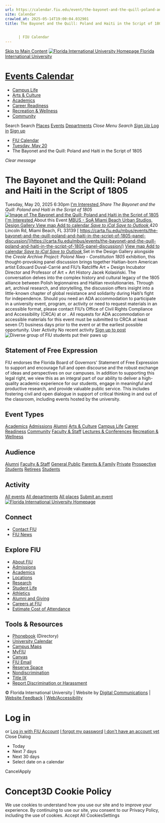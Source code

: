```yaml
---
url: https://calendar.fiu.edu/event/the-bayonet-and-the-quill-poland-and-haiti-in-the-script-of-1805
site: Calendar
crawled_at: 2025-05-14T19:00:04.032901
title: The Bayonet and the Quill: Poland and Haiti in the Script of 1805
    
    
      | FIU Calendar
---
```


[Skip to Main Content](https://calendar.fiu.edu/event/the-bayonet-and-the-quill-poland-and-haiti-in-the-script-of-1805#main-content)
[![Florida International University Homepage](https://digicdn.fiu.edu/core/_assets/images/logo-top.png) Florida International University](https://www.fiu.edu)
# [Events Calendar ](https://calendar.fiu.edu/)
  * [Campus Life](https://calendar.fiu.edu/calendar?event_types%5B%5D=127595)
  * [Arts & Culture](https://calendar.fiu.edu/calendar?event_types%5B%5D=127590)
  * [Academics](https://calendar.fiu.edu/calendar?event_types%5B%5D=127582)
  * [Career Readiness](https://calendar.fiu.edu/calendar?event_types%5B%5D=127584)
  * [Recreation & Wellness](https://calendar.fiu.edu/calendar?event_types%5B%5D=127603)
  * [Community](https://calendar.fiu.edu/calendar?event_types%5B%5D=127601)


Search Search
[Places](https://calendar.fiu.edu/search/places) [Events](https://calendar.fiu.edu/calendar) [Departments](https://calendar.fiu.edu/search/departments)
_Close Menu_
_Search_ [ _Sign Up_ ](https://calendar.fiu.edu/signup)
[Log in](https://calendar.fiu.edu/auth/shib_login?previous_url=https%3A%2F%2Fcalendar.fiu.edu%2Fevent%2Fthe-bayonet-and-the-quill-poland-and-haiti-in-the-script-of-1805) [Sign up](https://calendar.fiu.edu/signup)
  * [FIU Calendar](https://calendar.fiu.edu/)
  * [Tuesday, May 20](https://calendar.fiu.edu/calendar/day/2025/5/20)
  * The Bayonet and the Quill: Poland and Haiti in the Script of 1805


_Clear message_
# The Bayonet and the Quill: Poland and Haiti in the Script of 1805
Tuesday, May 20, 2025 6:30pm 
[ I'm Interested ](https://calendar.fiu.edu/event/49613903090044/confirm?return=https%3A%2F%2Fcalendar.fiu.edu%2Fevent%2Fthe-bayonet-and-the-quill-poland-and-haiti-in-the-script-of-1805)
_Share The Bayonet and the Quill: Poland and Haiti in the Script of 1805_
[ ![Image of The Bayonet and the Quill: Poland and Haiti in the Script of 1805](https://localist-images.azureedge.net/photos/49613960711528/card/690c0e325de5c62f47957a1c06fcdb25f3dd804c.jpg) ](https://calendar.fiu.edu/photo/49613960711528)
[ I'm Interested ](https://calendar.fiu.edu/event/49613903090044/confirm?return=https%3A%2F%2Fcalendar.fiu.edu%2Fevent%2Fthe-bayonet-and-the-quill-poland-and-haiti-in-the-script-of-1805)
About this Event
[ MBUS - SoA Miami Beach Urban Studios, Design Gallery ](https://calendar.fiu.edu/miami_beach_urban_studios_364) [View map ](https://calendar.fiu.edu/event/the-bayonet-and-the-quill-poland-and-haiti-in-the-script-of-1805#about_map)
[Add to calendar ](https://calendar.fiu.edu/event/the-bayonet-and-the-quill-poland-and-haiti-in-the-script-of-1805)
[ _Save to iCal_ ](https://calendar.fiu.edu/event/the-bayonet-and-the-quill-poland-and-haiti-in-the-script-of-1805.ics "Save to iCal") [ _Save to Outlook_ ](https://calendar.fiu.edu/event/the-bayonet-and-the-quill-poland-and-haiti-in-the-script-of-1805.ics "Save to Outlook")
420 Lincoln Rd, Miami Beach, FL 33139
[ https://carta.fiu.edu/mbus/events/the-bayonet-and-the-quill-poland-and-haiti-in-the-script-of-1805-panel-discussion/](https://carta.fiu.edu/mbus/events/the-bayonet-and-the-quill-poland-and-haiti-in-the-script-of-1805-panel-discussion/)
[View map ](https://calendar.fiu.edu/event/the-bayonet-and-the-quill-poland-and-haiti-in-the-script-of-1805#about_map)
[Add to calendar ](https://calendar.fiu.edu/event/the-bayonet-and-the-quill-poland-and-haiti-in-the-script-of-1805)
[ _Save to iCal_ ](https://calendar.fiu.edu/event/the-bayonet-and-the-quill-poland-and-haiti-in-the-script-of-1805.ics "Save to iCal") [ _Save to Outlook_ ](https://calendar.fiu.edu/event/the-bayonet-and-the-quill-poland-and-haiti-in-the-script-of-1805.ics "Save to Outlook")
Set in the Design Gallery alongside the _Creole Archive Project: Poloné Nwa - Constitution 1805_ exhibition, this thought-provoking panel discussion brings together Haitian-born American artist Edouard Duval-Carrié and FIU’s Ratcliffe Art + Design Incubator Director and Professor of Art + Art History Jacek Kolasiński. The conversation delves into the complex history and cultural legacy of the 1805 alliance between Polish legionnaires and Haitian revolutionaries. Through art, archival research, and storytelling, the discussion offers insight into a little-known chapter of global resistance and solidarity during Haiti’s fight for independence.
Should you need an ADA accommodation to participate in a university event, program, or activity or need to request materials in an accessible format, please contact FIU’s Office of Civil Rights Compliance and Accessibility (CRCA) at or . All requests for ADA accommodation or accessible materials for this event must be submitted to CRCA at least seven (7) business days prior to the event or at the earliest possible opportunity. 
User Activity
No recent activity
[Sign up to post](https://calendar.fiu.edu/auth/shib_login?previous_url=https%3A%2F%2Fcalendar.fiu.edu%2Fevent%2Fthe-bayonet-and-the-quill-poland-and-haiti-in-the-script-of-1805)
![Diverse group of FIU students put their paws up](https://www.fiu.edu/_assets/images/thumbnail-students-paw.jpg)
## Statement of Free Expression
FIU endorses the Florida Board of Governors' Statement of Free Expression to support and encourage full and open discourse and the robust exchange of ideas and perspectives on our campuses. In addition to supporting this legal right, we view this as an integral part of our ability to deliver a high-quality academic experience for our students, engage in meaningful and productive research, and provide valuable public service. This includes fostering civil and open dialogue in support of critical thinking in and out of the classroom, including events hosted by the university.
## Event Types
[Academics](https://calendar.fiu.edu/calendar?event_types%5B%5D=127582)
[Admissions](https://calendar.fiu.edu/calendar?event_types%5B%5D=127583)
[Alumni](https://calendar.fiu.edu/calendar?event_types%5B%5D=127589)
[Arts & Culture](https://calendar.fiu.edu/calendar?event_types%5B%5D=127590)
[Campus Life](https://calendar.fiu.edu/calendar?event_types%5B%5D=127595)
[Career Readiness](https://calendar.fiu.edu/calendar?event_types%5B%5D=127584)
[Community](https://calendar.fiu.edu/calendar?event_types%5B%5D=127601)
[Faculty & Staff](https://calendar.fiu.edu/calendar?event_types%5B%5D=127602)
[Lectures & Conferences](https://calendar.fiu.edu/calendar?event_types%5B%5D=127587)
[Recreation & Wellness](https://calendar.fiu.edu/calendar?event_types%5B%5D=127603)
## Audience
[Alumni](https://calendar.fiu.edu/calendar?event_types%5B%5D=121721)
[Faculty & Staff](https://calendar.fiu.edu/calendar?event_types%5B%5D=121720)
[General Public](https://calendar.fiu.edu/calendar?event_types%5B%5D=121722)
[Parents & Family](https://calendar.fiu.edu/calendar?event_types%5B%5D=36918157286658)
[Private](https://calendar.fiu.edu/calendar?event_types%5B%5D=129753)
[Prospective Students](https://calendar.fiu.edu/calendar?event_types%5B%5D=121723)
[Retirees](https://calendar.fiu.edu/calendar?event_types%5B%5D=37290279036119)
[Students](https://calendar.fiu.edu/calendar?event_types%5B%5D=121719)
## Activity
[All events](https://calendar.fiu.edu/search?what=events)
[All departments](https://calendar.fiu.edu/search/departments)
[All places](https://calendar.fiu.edu/search?what=places)
[Submit an event](https://calendar.fiu.edu/admin/events/new/basic-information)
[ ![Florida International University Homepage](https://digicdn.fiu.edu/core/_assets/images/footer-logo.svg) ](https://www.fiu.edu/)
## Connect
  * [Contact FIU](https://www.fiu.edu/about/contact-us/index.html)
  * [FIU News](https://news.fiu.edu/)


## Explore FIU
  * [About FIU](https://www.fiu.edu/about/index.html)
  * [Admissions](https://www.fiu.edu/admissions/index.html)
  * [Academics](https://www.fiu.edu/academics/index.html)
  * [Locations](https://www.fiu.edu/locations/index.html)
  * [Research](https://www.fiu.edu/research/index.html)
  * [Student Life](https://www.fiu.edu/student-life/index.html)
  * [Athletics](https://www.fiu.edu/athletics/index.html)
  * [Alumni and Giving](https://www.fiu.edu/alumni-and-giving/index.html)
  * [Careers at FIU](https://hr.fiu.edu/careers/)
  * [Estimate Cost of Attendance](https://onestop.fiu.edu/finances/estimate-your-costs/)


## Tools & Resources
  * [Phonebook](https://phonebook.fiu.edu) (Directory)
  * [University Calendar](https://calendar.fiu.edu/)
  * [Campus Maps](https://campusmaps.fiu.edu/)
  * [MyFIU](https://my.fiu.edu/)
  * [Canvas](https://canvas.fiu.edu)
  * [FIU Email](http://mail.fiu.edu/)
  * [Reserve Space](https://reservespace.fiu.edu/make-reservation/)
  * [Nondiscrimination](https://ace.fiu.edu/civil-rights-and-accessibility/harassment-and-discrimination/)
  * [Title IX](https://ace.fiu.edu/title-ix/)
  * [Report Discrimination or Harassment](https://report.fiu.edu/)


© Florida International University  | Website by [Digital Communications](https://stratcomm.fiu.edu/digital-print/websites/) | [Website Feedback](https://webforms.fiu.edu/view.php?id=370774&element_5=https://calendar.fiu.edu/https://calendar.fiu.edu/) | [Web/Accessibility](https://accessibility.fiu.edu/)
# Log in
or
[Log in with FIU Account](https://calendar.fiu.edu/auth/shib_login?previous_url=https%3A%2F%2Fcalendar.fiu.edu%2Fevent%2Fthe-bayonet-and-the-quill-poland-and-haiti-in-the-script-of-1805)
[I forgot my password](https://calendar.fiu.edu/auth/forgot) [I don't have an account yet](https://calendar.fiu.edu/signup)
Close Dialog
  * Today
  * Next 7 days
  * Next 30 days
  * Select date on a calendar


CancelApply
# Concept3D Cookie Policy
We use cookies to understand how you use our site and to improve your experience. By continuing to use our site, you consent to our Privacy Policy, including the use of cookies. 
Accept All CookiesSettings

